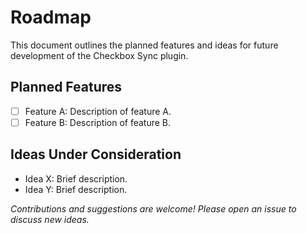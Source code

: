 # Roadmap

This document outlines the planned features and ideas for future development of the Checkbox Sync plugin.

## Planned Features

*   [ ] Feature A: Description of feature A.
*   [ ] Feature B: Description of feature B.

## Ideas Under Consideration

*   Idea X: Brief description.
*   Idea Y: Brief description.

*Contributions and suggestions are welcome! Please open an issue to discuss new ideas.*